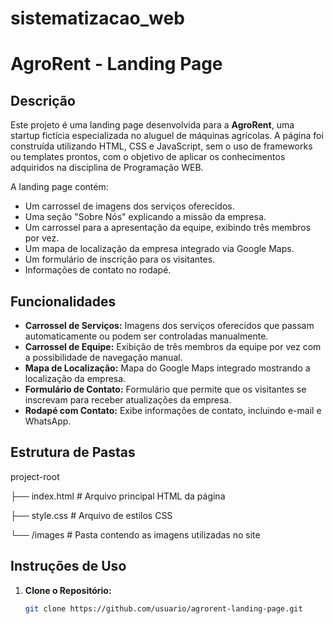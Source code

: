 # sistematizacao_web

# AgroRent - Landing Page

## Descrição

Este projeto é uma landing page desenvolvida para a **AgroRent**, uma startup fictícia especializada no aluguel de máquinas agrícolas. A página foi construída utilizando HTML, CSS e JavaScript, sem o uso de frameworks ou templates prontos, com o objetivo de aplicar os conhecimentos adquiridos na disciplina de Programação WEB.

A landing page contém:
- Um carrossel de imagens dos serviços oferecidos.
- Uma seção "Sobre Nós" explicando a missão da empresa.
- Um carrossel para a apresentação da equipe, exibindo três membros por vez.
- Um mapa de localização da empresa integrado via Google Maps.
- Um formulário de inscrição para os visitantes.
- Informações de contato no rodapé.

## Funcionalidades

- **Carrossel de Serviços:** Imagens dos serviços oferecidos que passam automaticamente ou podem ser controladas manualmente.
- **Carrossel de Equipe:** Exibição de três membros da equipe por vez com a possibilidade de navegação manual.
- **Mapa de Localização:** Mapa do Google Maps integrado mostrando a localização da empresa.
- **Formulário de Contato:** Formulário que permite que os visitantes se inscrevam para receber atualizações da empresa.
- **Rodapé com Contato:** Exibe informações de contato, incluindo e-mail e WhatsApp.

## Estrutura de Pastas
project-root

├── index.html # Arquivo principal HTML da página

├── style.css # Arquivo de estilos CSS

└── /images # Pasta contendo as imagens utilizadas no site


## Instruções de Uso

1. **Clone o Repositório:**
   ```bash
   git clone https://github.com/usuario/agrorent-landing-page.git
